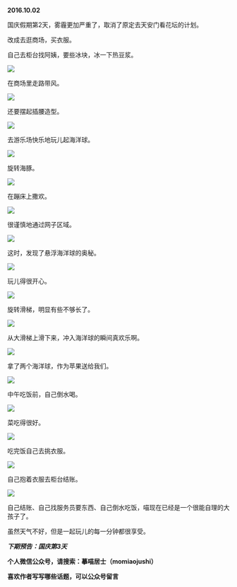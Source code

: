 
          
            
**2016.10.02**

国庆假期第2天，雾霾更加严重了，取消了原定去天安门看花坛的计划。

改成去逛商场，买衣服。

自己去柜台找阿姨，要些冰块，冰一下热豆浆。




![](//upload-images.jianshu.io/upload_images/51001-f8ec745ceb7cfec2.jpg)




在商场里走路带风。




![](//upload-images.jianshu.io/upload_images/51001-6de312b6611a0f9d.jpg)




还要摆起插腰造型。




![](//upload-images.jianshu.io/upload_images/51001-3ee68acd5ae9dddd.jpg)




去游乐场快乐地玩儿起海洋球。




![](//upload-images.jianshu.io/upload_images/51001-a51240701f12b6f8.jpg)




旋转海豚。




![](//upload-images.jianshu.io/upload_images/51001-f203636d94a69dd6.jpg)




在蹦床上撒欢。




![](//upload-images.jianshu.io/upload_images/51001-360af00a5c3da612.jpg)




很谨慎地通过网子区域。




![](//upload-images.jianshu.io/upload_images/51001-f7de0bf245e84b94.jpg)




这时，发现了悬浮海洋球的奥秘。




![](//upload-images.jianshu.io/upload_images/51001-683109578dab4290.jpg)




玩儿得很开心。




![](//upload-images.jianshu.io/upload_images/51001-85125edfb6e504e9.jpg)




旋转滑梯，明显有些不够长了。




![](//upload-images.jianshu.io/upload_images/51001-6905686dc38e6522.jpg)




从大滑梯上滑下来，冲入海洋球的瞬间真欢乐啊。




![](//upload-images.jianshu.io/upload_images/51001-3ed1e573d1aba9ab.jpg)




拿了两个海洋球，作为苹果送给我们。




![](//upload-images.jianshu.io/upload_images/51001-83bcff8e0bca7bd0.jpg)




中午吃饭前，自己倒水喝。




![](//upload-images.jianshu.io/upload_images/51001-1006e518385046ae.jpg)




菜吃得很好。




![](//upload-images.jianshu.io/upload_images/51001-9b8be401b7bed084.jpg)




吃完饭自己去挑衣服。




![](//upload-images.jianshu.io/upload_images/51001-5e34169c9abe6144.jpg)




自己抱着衣服去柜台结账。




![](//upload-images.jianshu.io/upload_images/51001-90d244950d5d517f.jpg)




自己结账、自己找服务员要东西、自己倒水吃饭，喵现在已经是一个很能自理的大孩子了。

虽然天气不好，但是一起玩儿的每一分钟都很享受。


***下期预告：国庆第3天***


**个人微信公众号，请搜索：摹喵居士（momiaojushi）**

**喜欢作者写写哪些话题，可以公众号留言**

          
        